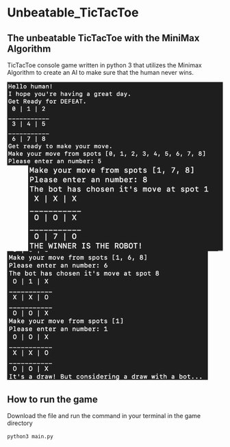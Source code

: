 # Unbeatable_TicTacToe
## The unbeatable TicTacToe with the MiniMax Algorithm
TicTacToe console game written in python 3 that utilizes the Minimax Algorithm to create an AI to make sure that the human never wins.

<img src="README_Images/Screen Shot 2020-08-18 at 12.11.10 AM.png" align ="center">
<img src="README_Images/Screen Shot 2020-08-18 at 12.10.54 AM.png" align="right" height="200px">
<img src="README_Images/Screen Shot 2020-08-18 at 12.11.26 AM.png" height="300px">


## How to run the game 
Download the file and run the command in your terminal in the game directory
```
python3 main.py
```
